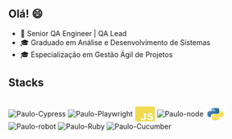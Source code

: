 ## Olá! 😄
- 🐞 Senior QA Engineer | QA Lead
- 🎓 Graduado em Análise e Desenvolvimento de Sistemas
- 🎓 Especialização em Gestão Ágil de Projetos
  
## Stacks
  <div style="display: inline_block"><br>
  <img align="center" alt="Paulo-Cypress" height="30" width="40" src="https://www.svgrepo.com/show/353630/cypress.svg">
  <img align="center" alt="Paulo-Playwright" height="30" width="40" src="https://playwright.dev/img/playwright-logo.svg">
  <img align="center" alt="Paulo-Js" height="30" width="40" src="https://raw.githubusercontent.com/devicons/devicon/master/icons/javascript/javascript-plain.svg">
  <img align="center" alt="Paulo-node" height="30" width="40" src="https://www.svgrepo.com/show/354119/nodejs-icon.svg">
  <img align="center" alt="Paulo-Python" height="30" width="40" src="https://raw.githubusercontent.com/devicons/devicon/master/icons/python/python-original.svg">
  <img align="center" alt="Paulo-robot" height="30" width="40" src="https://robotframework.org/img/RF.svg">
  <img align="center" alt="Paulo-Ruby" height="30" width="40" src="https://cdn.jsdelivr.net/gh/devicons/devicon/icons/ruby/ruby-original.svg" />
  <img align="center" alt="Paulo-Cucumber" height="30" width="40" src="https://cdn.jsdelivr.net/gh/devicons/devicon/icons/cucumber/cucumber-plain.svg">
      
